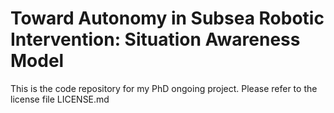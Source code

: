 # Toward Autonomy in Subsea Robotic Intervention: Situation Awareness Model
This is the code repository for my PhD ongoing project. Please refer to the license file LICENSE.md
